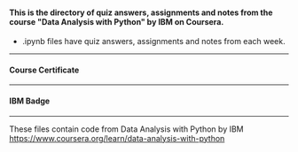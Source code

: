 #### This is the directory of quiz answers, assignments and notes from the course "Data Analysis with Python" by IBM on Coursera. ####



* .ipynb files have quiz answers, assignments and notes from each week.


------------------------------------------------------------

#### Course Certificate ####

------------------------------------------------------------

#### IBM Badge ####

------------------------------------------------------------

These files contain code from
Data Analysis with Python by IBM
https://www.coursera.org/learn/data-analysis-with-python




